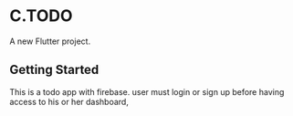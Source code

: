 # C.TODO

A new Flutter project.

## Getting Started

This is a todo app with firebase.
user must login or sign up before having access to his or her dashboard,


